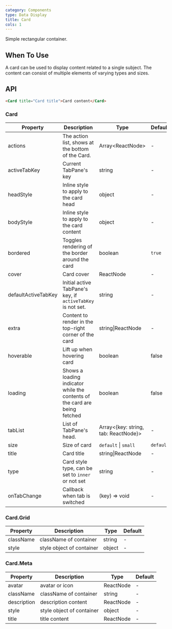 ```yaml
---
category: Components
type: Data Display
title: Card
cols: 1
---
```


Simple rectangular container.

## When To Use

A card can be used to display content related to a single subject. The content can consist of multiple elements of varying types and sizes.

## API

```html
<Card title="Card title">Card content</Card>
```

### Card

| Property | Description | Type | Default |
| --- | --- | --- | --- |
| actions | The action list, shows at the bottom of the Card. | Array&lt;ReactNode> | - |
| activeTabKey | Current TabPane's key | string | - |
| headStyle | Inline style to apply to the card head | object | - |
| bodyStyle | Inline style to apply to the card content | object | - |
| bordered | Toggles rendering of the border around the card | boolean | `true` |
| cover | Card cover | ReactNode | - |
| defaultActiveTabKey | Initial active TabPane's key, if `activeTabKey` is not set. | string | - |
| extra | Content to render in the top-right corner of the card | string\|ReactNode | - |
| hoverable | Lift up when hovering card | boolean | false |
| loading | Shows a loading indicator while the contents of the card are being fetched | boolean | false |
| tabList | List of TabPane's head. | Array&lt;{key: string, tab: ReactNode}> | - |
| size | Size of card | `default` \| `small` | `default` |
| title | Card title | string\|ReactNode | - |
| type | Card style type, can be set to `inner` or not set | string | - |
| onTabChange | Callback when tab is switched | (key) => void | - |

### Card.Grid

| Property  | Description               | Type   | Default |
| --------- | ------------------------- | ------ | ------- |
| className | className of container    | string | -       |
| style     | style object of container | object | -       |

### Card.Meta

| Property    | Description               | Type      | Default |
| ----------- | ------------------------- | --------- | ------- |
| avatar      | avatar or icon            | ReactNode | -       |
| className   | className of container    | string    | -       |
| description | description content       | ReactNode | -       |
| style       | style object of container | object    | -       |
| title       | title content             | ReactNode | -       |
